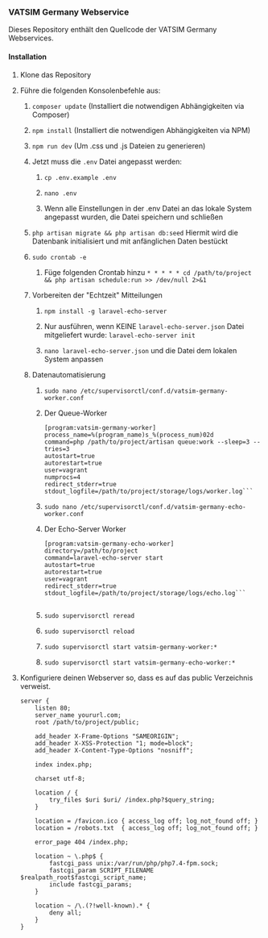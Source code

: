 ### VATSIM Germany Webservice
Dieses Repository enthält den Quellcode der VATSIM Germany Webservices.


#### Installation

1. Klone das Repository
2. Führe die folgenden Konsolenbefehle aus:

    1. `composer update` (Installiert die notwendigen Abhängigkeiten via Composer)

    2. `npm install` (Installiert die notwendigen Abhängigkeiten via NPM)

    3. `npm run dev` (Um .css und .js Dateien zu generieren)

    4. Jetzt muss die `.env` Datei angepasst werden:

        1. `cp .env.example .env`

        2. `nano .env`
    
        3. Wenn alle Einstellungen in der .env Datei an das lokale System angepasst wurden, die Datei speichern und schließen

    5. `php artisan migrate && php artisan db:seed`
        Hiermit wird die Datenbank initialisiert und mit anfänglichen Daten bestückt
    6. `sudo crontab -e`

        1. Füge folgenden Crontab hinzu `* * * * * cd /path/to/project && php artisan schedule:run >> /dev/null 2>&1`

    7. Vorbereiten der "Echtzeit" Mitteilungen

        1. `npm install -g laravel-echo-server`
    
        2. Nur ausführen, wenn KEINE `laravel-echo-server.json` Datei mitgeliefert wurde: `laravel-echo-server init`
    
        3. `nano laravel-echo-server.json` und die Datei dem lokalen System anpassen
    
    8. Datenautomatisierung
    
        1. `sudo nano /etc/supervisorctl/conf.d/vatsim-germany-worker.conf`
    
        2. Der Queue-Worker
            ```lang-bash
            [program:vatsim-germany-worker]
            process_name=%(program_name)s_%(process_num)02d
            command=php /path/to/project/artisan queue:work --sleep=3 --tries=3
            autostart=true
            autorestart=true
            user=vagrant
            numprocs=4
            redirect_stderr=true
            stdout_logfile=/path/to/project/storage/logs/worker.log```
    
        3. `sudo nano /etc/supervisorctl/conf.d/vatsim-germany-echo-worker.conf`
    
        4. Der Echo-Server Worker

            ```lang-bash
            [program:vatsim-germany-echo-worker]
            directory=/path/to/project
            command=laravel-echo-server start
            autostart=true
            autorestart=true
            user=vagrant
            redirect_stderr=true
            stdout_logfile=/path/to/project/storage/logs/echo.log```

    
        5. `sudo supervisorctl reread`
    
        6. `sudo supervisorctl reload`
    
        7. `sudo supervisorctl start vatsim-germany-worker:*`
    
        8. `sudo supervisorctl start vatsim-germany-echo-worker:*`

3. Konfiguriere deinen Webserver so, dass es auf das public Verzeichnis verweist.
    ```lang-bash
    server {
        listen 80;
        server_name yoururl.com;
        root /path/to/project/public;

        add_header X-Frame-Options "SAMEORIGIN";
        add_header X-XSS-Protection "1; mode=block";
        add_header X-Content-Type-Options "nosniff";

        index index.php;

        charset utf-8;

        location / {
            try_files $uri $uri/ /index.php?$query_string;
        }

        location = /favicon.ico { access_log off; log_not_found off; }
        location = /robots.txt  { access_log off; log_not_found off; }

        error_page 404 /index.php;

        location ~ \.php$ {
            fastcgi_pass unix:/var/run/php/php7.4-fpm.sock;
            fastcgi_param SCRIPT_FILENAME $realpath_root$fastcgi_script_name;
            include fastcgi_params;
        }

        location ~ /\.(?!well-known).* {
            deny all;
        }
    }
    ```